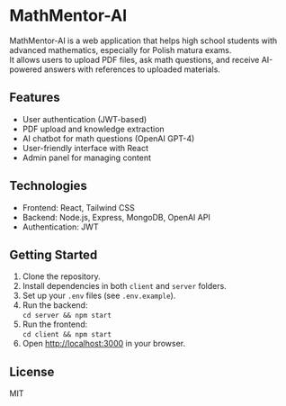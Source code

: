 # MathMentor-AI

MathMentor-AI is a web application that helps high school students with advanced mathematics, especially for Polish matura exams.  
It allows users to upload PDF files, ask math questions, and receive AI-powered answers with references to uploaded materials.

## Features

- User authentication (JWT-based)
- PDF upload and knowledge extraction
- AI chatbot for math questions (OpenAI GPT-4)
- User-friendly interface with React
- Admin panel for managing content

## Technologies

- Frontend: React, Tailwind CSS
- Backend: Node.js, Express, MongoDB, OpenAI API
- Authentication: JWT

## Getting Started

1. Clone the repository.
2. Install dependencies in both `client` and `server` folders.
3. Set up your `.env` files (see `.env.example`).
4. Run the backend:  
   `cd server && npm start`
5. Run the frontend:  
   `cd client && npm start`
6. Open [http://localhost:3000](http://localhost:3000) in your browser.

## License

MIT